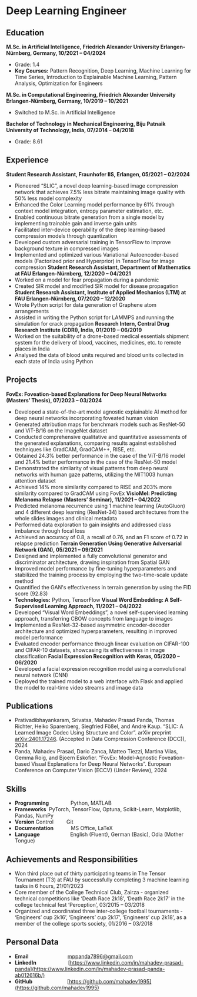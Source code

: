# Deep Learning Engineer
## Education  
**M.Sc. in Artificial Intelligence, Friedrich Alexander University Erlangen-Nürnberg, Germany, 10/2021 – 04/2024**  
- Grade: 1.4    
- **Key Courses:** Pattern Recognition, Deep Learning, Machine Learning for Time Series, Introduction to Explainable Machine Learning, Pattern Analysis, Optimization for Engineers

**M.Sc. in Computational Engineering, Friedrich Alexander University Erlangen-Nürnberg, Germany, 10/2019 – 10/2021**  
- Switched to M.Sc. in Artificial Intelligence

**Bachelor of Technology in Mechanical Engineering, Biju Patnaik University of Technology, India, 07/2014 – 04/2018**  
- Grade: 8.61   
## Experience  
**Student Research Assistant, Fraunhofer IIS, Erlangen, 05/2021 – 02/2024**
- Pioneered “SLIC”, a novel deep learning-based image compression network that achieves 7.5% less bitrate maintaining image quality with 50% less model complexity
- Enhanced the Color Learning model performance by 61% through context model integration, entropy parameter estimation, etc.  
- Enabled continuous bitrate generation from a single model by implementing trainable gain and inverse gain units   
- Facilitated inter-device operability of the deep learning-based compression models through quantization  
- Developed custom adversarial training in TensorFlow to improve background texture in compressed images  
- Implemented and optimized various Variational Autoencoder-based models (Factorized prior and Hyperprior) in TensorFlow for image compression 
**Student Research Assistant, Department of Mathematics at FAU Erlangen-Nürnberg, 12/2020 – 04/2021**
- Worked on a model for fear propagation during a pandemic 
- Created SIR model and modified SIR model for disease propagation
**Student Research Assistant, Institute of Applied Mechanics (LTM) at FAU Erlangen-Nürnberg, 07/2020 – 12/2020**
- Wrote Python script for data generation of Graphene atom arrangements
- Assisted in writing the Python script for LAMMPS and running the simulation for crack propagation
**Research Intern, Central Drug Research Institute (CDRI), India, 01/2019 – 06/2019**
- Worked on the suitability of a drone-based medical essentials shipment system for the delivery of blood, vaccines, medicines, etc. to remote places in India
- Analysed the data of blood units required and blood units collected in each state of India using Python
## Projects
**FovEx: Foveation**-**based Explanations for Deep Neural Networks (Masters’ Thesis), 07/2023 – 03/2024**
- Developed a state-of-the-art model agnostic explainable AI method for deep neural networks incorporating foveated human vision
- Generated attribution maps for benchmark models such as ResNet-50 and ViT-B/16 on the ImageNet dataset
- Conducted comprehensive qualitative and quantitative assessments of the generated explanations, comparing results against established techniques like GradCAM, GradCAM++, RISE, etc.
- Obtained 24.3% better performance in the case of the ViT-B/16 model and 21.4% better performance in the case of the ResNet-50 model
- Demonstrated the similarity of visual patterns from deep neural networks with human gaze patterns, utilizing the MIT1003 human attention dataset 
- Achieved 14% more similarity compared to RISE and 203% more similarity compared to GradCAM using FovEx
**VisioMel: Predicting Melanoma Relapse** **(Masters’ Seminar), 11/2021 – 04/2022**
- Predicted melanoma recurrence using 1 machine learning (AutoGluon) and 4 different deep learning (ResNet-34) based architectures from the whole slides images and clinical metadata
- Performed data exploration to gain insights and addressed class imbalance through focal loss
- Achieved an accuracy of 0.8, a recall of 0.76, and an F1 score of 0.72 in relapse prediction
**Terrain Generation Using Generative Adversarial Network (GAN), 05/2021 – 09/2021**
- Designed and implemented a fully convolutional generator and discriminator architecture, drawing inspiration from Spatial GAN
- Improved model performance by fine-tuning hyperparameters and stabilized the training process by employing the two-time-scale update method
- Quantified the GAN's effectiveness in terrain generation by using the FID score (92.83)
- **Technologies:** Python, TensorFlow
**Visual Word Embedding: A Self-Supervised Learning Approach, 11/2021 – 04/2022**
- Developed “Visual Word Embeddings”, a novel self-supervised learning approach, transferring CBOW concepts from language to images
- Implemented a ResNet-32-based asymmetric encoder-decoder architecture and optimized hyperparameters, resulting in improved model performance
- Evaluated encoder performance through linear evaluation on CIFAR-100 and CIFAR-10 datasets, showcasing its effectiveness in image classification
**Facial Expression Recognition with Keras, 05/2020 – 06/2020**
- Developed a facial expression recognition model using a convolutional neural network (CNN)
- Deployed the trained model to a web interface with Flask and applied the model to real-time video streams and image data
## Publications
- Prativadibhayankaram, Srivatsa, Mahadev Prasad Panda, Thomas Richter, Heiko Sparenberg, Siegfried Fößel, and André Kaup. “SLIC: A Learned Image Codec Using Structure and Color”. arXiv preprint [arXiv:2401.17246](https://arxiv.org/abs/2401.17246). (Accepted in Data Compression Conference (DCC)), 2024
- Panda, Mahadev Prasad, Dario Zanca, Matteo Tiezzi, Martina Vilas, Gemma Roig, and Bjoern Eskofier. “FovEx: Model-Agnostic Foveation-based Visual Explanations for Deep Neural Networks”. European Conference on Computer Vision (ECCV) (Under Review), 2024
## **Skills**
- **Programming**               Python, MATLAB
- **Frameworks**                  PyTorch, TensorFlow, Optuna, Scikit-Learn, Matplotlib, Pandas, NumPy  
- **Version** Control            Git
- **Documentation**            MS Office, LaTeX      
- **Language**                     English (Fluent), German (Basic), Odia (Mother Tongue)
## **Achievements and Responsibilities**
- Won third place out of thirty participating teams in The Tensor Tournament (T3) at FAU by successfully completing 3 machine learning tasks in 6 hours, 21/01/2023
- Core member of the College Technical Club, Zairza - organized technical competitions like ‘Death Race 2k18’, ‘Death Race 2k17’ in the college technical fest ‘Perception’, 03/2015 – 03/2018
- Organized and coordinated three inter-college football tournaments - ‘Engineers’ cup 2k16’, ‘Engineers’ cup 2k17’, ‘Engineers’ cup 2k18’, as a member of the college sports society, 01/2016 – 03/2018
## **Personal Data**
- **Email**                           [mppanda7896@gmail.com](mailto:mppanda7896@gmail.com)
- **LinkedIn**                      [https://www.linkedin.com/in/mahadev-prasad-panda](https://www.linkedin.com/in/mahadev-prasad-panda-ab012616b/)
- **GitHub**                        [https://github.com/mahadev1995](https://github.com/mahadev1995)

